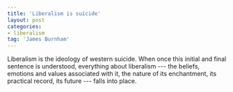 ```yaml
---
title: 'Liberalism is suicide'
layout: post
categories:
- liberalism
tag: 'James Burnham'
---
```


Liberalism is the ideology of western suicide. When once this initial and final sentence is understood, everything about liberalism --- the beliefs, emotions and values associated with it, the nature of its enchantment, its practical record, its future --- falls into place.
